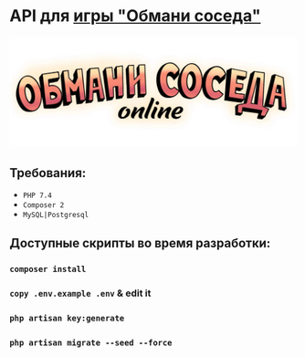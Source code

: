 # API для [игры "Обмани соседа"](https://github.com/Card-Games-Ltd/deceive-your-neighbour)

![Preview](wiki/preview.png)

## Требования:

- `PHP 7.4`
- `Composer 2`
- `MySQL|Postgresql`

## Доступные скрипты во время разработки:

### `composer install`

### `copy .env.example .env` & edit it

### `php artisan key:generate`

### `php artisan migrate --seed --force`
